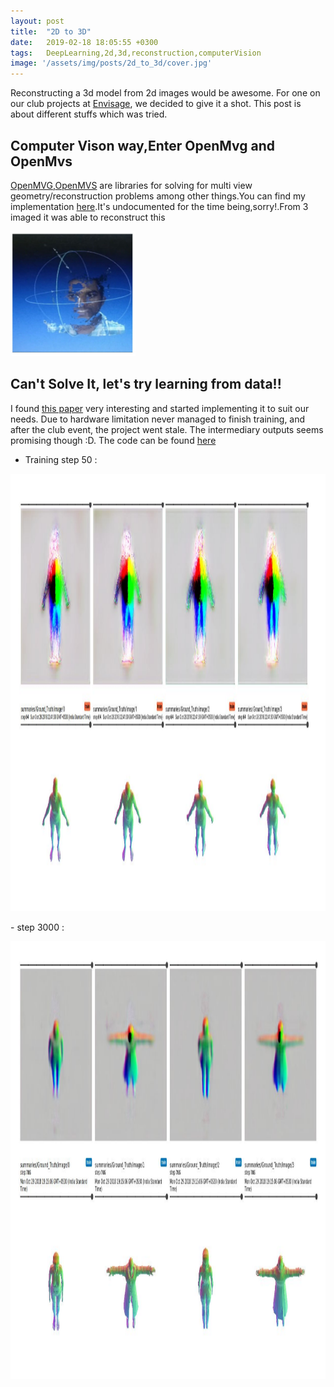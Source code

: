 ```yaml
---
layout: post
title:  "2D to 3D"
date:   2019-02-18 18:05:55 +0300
tags:   DeepLearning,2d,3d,reconstruction,computerVision
image: '/assets/img/posts/2d_to_3d/cover.jpg'
---
```


Reconstructing a 3d model from  2d images would be awesome. For one on our club projects at [Envisage](shaastra.org/envisage), we decided to give it a shot. This post is about different stuffs which was tried.

## Computer Vison way,Enter OpenMvg and OpenMvs
[OpenMVG](https://github.com/openMVG/openMVG),[OpenMVS](https://github.com/cdcseacave/openMVS) are libraries for solving for multi view geometry/reconstruction problems among other things.You can find my implementation [here](https://github.com/aghinsa/OpenMvg-mvs).It's undocumented for the time being,sorry!.From 3 imaged it was able to reconstruct this 
<p><img src="/assets/img/posts/2d_to_3d/mvs.png" alt="mvs result" height="200" width="200" /></p>


## Can't Solve It, let's try learning from data!!
I found [this paper](https://people.cs.umass.edu/~zlun/SketchModeling/) very interesting and started implementing it to suit our needs. Due to hardware limitation never managed to finish training, and after the club event, the project went stale. The intermediary outputs seems promising though :D. The code can be found [here](https://github.com/aghinsa/SketchTo3D)
- Training step 50 :
<p><img src="/assets/img/posts/2d_to_3d/50.png" alt="training_step_50" height="700" width="700" /></p>
- step 3000 :
<p><img src="/assets/img/posts/2d_to_3d/3000.png" alt="training_step_3000" height="700" width="700" /></p>



